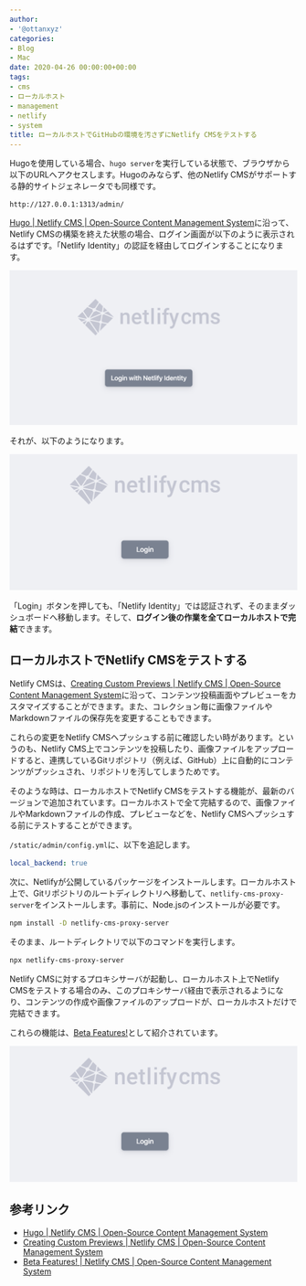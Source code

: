 ```yaml
---
author:
- '@ottanxyz'
categories:
- Blog
- Mac
date: 2020-04-26 00:00:00+00:00
tags:
- cms
- ローカルホスト
- management
- netlify
- system
title: ローカルホストでGitHubの環境を汚さずにNetlify CMSをテストする
---
```


Hugoを使用している場合、`hugo server`を実行している状態で、ブラウザから以下のURLへアクセスします。Hugoのみならず、他のNetlify CMSがサポートする静的サイトジェネレータでも同様です。

```http
http://127.0.0.1:1313/admin/
```

[Hugo | Netlify CMS | Open-Source Content Management System](https://www.netlifycms.org/docs/hugo/)に沿って、Netlify CMSの構築を終えた状態の場合、ログイン画面が以下のように表示されるはずです。「Netlify Identity」の認証を経由してログインすることになります。

![](screenshot-2020-04-12-21.12.37.png)

それが、以下のようになります。

![](screenshot-2020-04-12-21.13.06.png)

「Login」ボタンを押しても、「Netlify Identity」では認証されず、そのままダッシュボードへ移動します。そして、**ログイン後の作業を全てローカルホストで完結**できます。

## ローカルホストでNetlify CMSをテストする

Netlify CMSは、[Creating Custom Previews | Netlify CMS | Open-Source Content Management System](https://www.netlifycms.org/docs/customization/)に沿って、コンテンツ投稿画面やプレビューをカスタマイズすることができます。また、コレクション毎に画像ファイルやMarkdownファイルの保存先を変更することもできます。

これらの変更をNetlify CMSヘプッシュする前に確認したい時があります。というのも、Netlify CMS上でコンテンツを投稿したり、画像ファイルをアップロードすると、連携しているGitリポジトリ（例えば、GitHub）上に自動的にコンテンツがプッシュされ、リポジトリを汚してしまうためです。

そのような時は、ローカルホストでNetlify CMSをテストする機能が、最新のバージョンで追加されています。ローカルホストで全て完結するので、画像ファイルやMarkdownファイルの作成、プレビューなどを、Netlify CMSへプッシュする前にテストすることができます。

`/static/admin/config.yml`に、以下を追記します。

```yml
local_backend: true
```

次に、Netlifyが公開しているパッケージをインストールします。ローカルホスト上で、Gitリポジトリのルートディレクトリへ移動して、`netlify-cms-proxy-server`をインストールします。事前に、Node.jsのインストールが必要です。

```zsh
npm install -D netlify-cms-proxy-server
```

そのまま、ルートディレクトリで以下のコマンドを実行します。

```zsh
npx netlify-cms-proxy-server
```

Netlify CMSに対するプロキシサーバが起動し、ローカルホスト上でNetlify CMSをテストする場合のみ、このプロキシサーバ経由で表示されるようになり、コンテンツの作成や画像ファイルのアップロードが、ローカルホストだけで完結できます。

これらの機能は、[Beta Features!](https://www.netlifycms.org/docs/beta-features/)として紹介されています。

![](screenshot-2020-04-12-21.13.06.png)

## 参考リンク

* [Hugo | Netlify CMS | Open-Source Content Management System](https://www.netlifycms.org/docs/hugo/)
* [Creating Custom Previews | Netlify CMS | Open-Source Content Management System](https://www.netlifycms.org/docs/customization/)
* [Beta Features! | Netlify CMS | Open-Source Content Management System](https://www.netlifycms.org/docs/beta-features/)